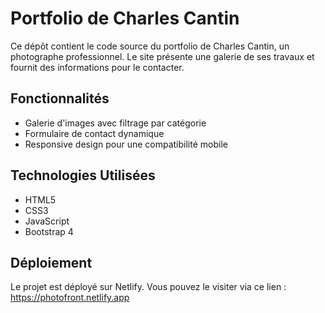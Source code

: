 # Portfolio de Charles Cantin

Ce dépôt contient le code source du portfolio de Charles Cantin, un photographe professionnel. 
Le site présente une galerie de ses travaux et fournit des informations pour le contacter.

## Fonctionnalités

- Galerie d'images avec filtrage par catégorie
- Formulaire de contact dynamique
- Responsive design pour une compatibilité mobile

## Technologies Utilisées

- HTML5
- CSS3
- JavaScript
- Bootstrap 4
## Déploiement
Le projet est déployé sur Netlify. Vous pouvez le visiter via ce lien : https://photofront.netlify.app
